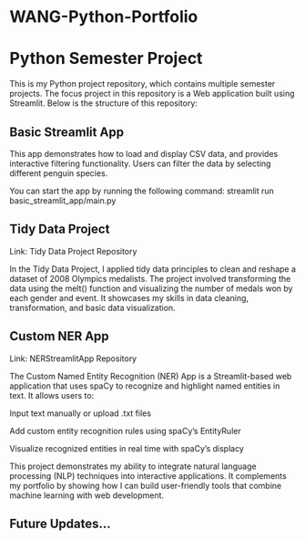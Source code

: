 # WANG-Python-Portfolio

# Python Semester Project

This is my Python project repository, which contains multiple semester projects. The focus project in this repository is a Web application built using Streamlit. Below is the structure of this repository:

## Basic Streamlit App
This app demonstrates how to load and display CSV data, and provides interactive filtering functionality. Users can filter the data by selecting different penguin species.

You can start the app by running the following command:
streamlit run basic_streamlit_app/main.py

## Tidy Data Project
Link: Tidy Data Project Repository

In the Tidy Data Project, I applied tidy data principles to clean and reshape a dataset of 2008 Olympics medalists. The project involved transforming the data using the melt() function and visualizing the number of medals won by each gender and event. It showcases my skills in data cleaning, transformation, and basic data visualization.

## Custom NER App
Link: NERStreamlitApp Repository

The Custom Named Entity Recognition (NER) App is a Streamlit-based web application that uses spaCy to recognize and highlight named entities in text. It allows users to:

Input text manually or upload .txt files

Add custom entity recognition rules using spaCy’s EntityRuler

Visualize recognized entities in real time with spaCy’s displacy

This project demonstrates my ability to integrate natural language processing (NLP) techniques into interactive applications. It complements my portfolio by showing how I can build user-friendly tools that combine machine learning with web development.

## Future Updates...
